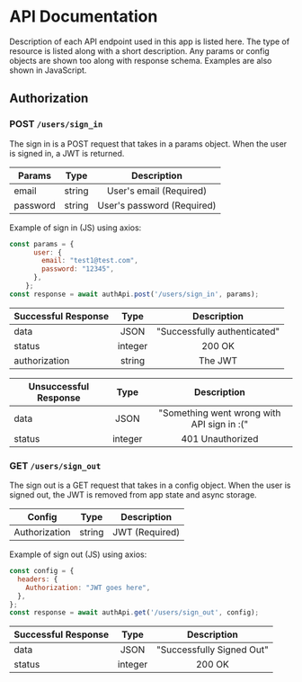 # API Documentation
Description of each API endpoint used in this app is listed here.
The type of resource is listed along with a short description.
Any params or config objects are shown too along with response schema.
Examples are also shown in JavaScript.

## Authorization
### POST `/users/sign_in`
The sign in is a POST request that takes in a params object.
When the user is signed in, a JWT is returned.

| Params        | Type           | Description |
| ------------- |:-------------:| :-------------: |
| email      | string | User's email (Required) |
| password      | string      | User's password (Required) |

Example of sign in (JS) using axios:
```javascript
const params = {
      user: {
        email: "test1@test.com",
        password: "12345",
      },
    };
const response = await authApi.post('/users/sign_in', params);
```
| Successful Response        | Type           | Description |
| ------------- |:-------------:| :-------------: |
| data      | JSON | "Successfully authenticated" |
| status      | integer      | 200 OK |
| authorization | string | The JWT |

| Unsuccessful Response        | Type           | Description |
| ------------- |:-------------:| :-------------: |
| data      | JSON | "Something went wrong with API sign in :(" |
| status      | integer      | 401 Unauthorized |



### GET `/users/sign_out`
The sign out is a GET request that takes in a config object.
When the user is signed out, the JWT is removed from app state and async storage.

| Config        | Type           | Description |
| ------------- |:-------------:| :-------------: |
| Authorization      | string | JWT (Required) |

Example of sign out (JS) using axios:
```javascript
const config = {
  headers: {
    Authorization: "JWT goes here",
  },
};
const response = await authApi.get('/users/sign_out', config);
```
| Successful Response        | Type           | Description |
| ------------- |:-------------:| :-------------: |
| data      | JSON | "Successfully Signed Out" |
| status      | integer      | 200 OK |

<!--

**Here are some ideas to get you started:**

🙋‍♀️ A short introduction - what is your organization all about?
🌈 Contribution guidelines - how can the community get involved?
👩‍💻 Useful resources - where can the community find your docs? Is there anything else the community should know?
🍿 Fun facts - what does your team eat for breakfast?
🧙 Remember, you can do mighty things with the power of [Markdown](https://docs.github.com/github/writing-on-github/getting-started-with-writing-and-formatting-on-github/basic-writing-and-formatting-syntax)
-->

